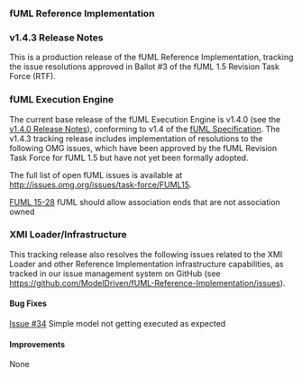 ### fUML Reference Implementation
### v1.4.3 Release Notes

This is a production release of the fUML Reference Implementation, tracking the issue resolutions approved in Ballot #3 of 
the fUML 1.5 Revision Task Force (RTF).

### fUML Execution Engine

The current base release of the fUML Execution Engine is v1.4.0 (see the [v1.4.0 Release Notes](./fuml-1.4.0.md)), 
conforming to v1.4 of the [fUML Specification](http://www.omg.org/spec/FUML/1.4).
The v1.4.3 tracking release includes implementation of resolutions to the following OMG issues, which have
been approved by the fUML Revision Task Force for fUML 1.5 but have not yet been formally adopted.

The full list of open fUML issues is available at http://issues.omg.org/issues/task-force/FUML15.

[FUML 15-28](https://issues.omg.org/issues/task-force/FUML15#issue-44986) fUML should allow association ends that are not association owned

### XMI Loader/Infrastructure

This tracking release also resolves the following issues related to the XMI Loader and other Reference Implementation infrastructure capabilities, 
as tracked in our issue management system on GitHub (see https://github.com/ModelDriven/fUML-Reference-Implementation/issues).

#### Bug Fixes

[Issue #34](https://github.com/ModelDriven/fUML-Reference-Implementation/issues/34) Simple model not getting executed as expected

#### Improvements

None
